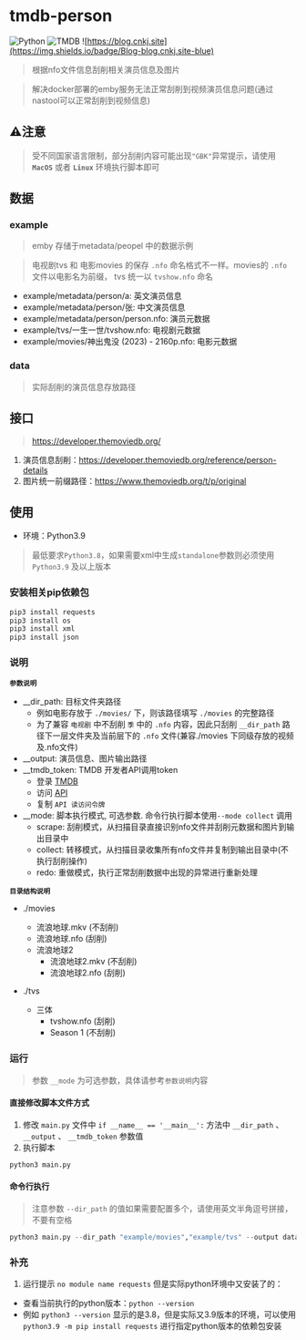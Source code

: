 # tmdb-person
![Python](https://img.shields.io/badge/Python-3.9-green)
![TMDB](https://img.shields.io/badge/TMDB-V3-blue)
![https://blog.cnkj.site](https://img.shields.io/badge/Blog-blog.cnkj.site-blue)

> 根据nfo文件信息刮削相关演员信息及图片

> 解决docker部署的emby服务无法正常刮削到视频演员信息问题(通过nastool可以正常刮削到视频信息)

## ⚠️注意
> 受不同国家语言限制，部分刮削内容可能出现`"GBK"`异常提示，请使用 **`MacOS`** 或者 **`Linux`** 环境执行脚本即可

## 数据
### example
> emby 存储于metadata/peopel 中的数据示例

> 电视剧tvs 和 电影movies 的保存 `.nfo` 命名格式不一样。movies的 `.nfo` 文件以电影名为前缀， tvs 统一以 `tvshow.nfo` 命名

* example/metadata/person/a: 英文演员信息
* example/metadata/person/张: 中文演员信息
* example/metadata/person/person.nfo: 演员元数据
* example/tvs/一生一世/tvshow.nfo: 电视剧元数据
* example/movies/神出鬼没 (2023) - 2160p.nfo: 电影元数据

### data
> 实际刮削的演员信息存放路径

## 接口
> https://developer.themoviedb.org/

1. 演员信息刮削：https://developer.themoviedb.org/reference/person-details
2. 图片统一前缀路径：https://www.themoviedb.org/t/p/original

## 使用
* 环境：Python3.9
> 最低要求`Python3.8`，如果需要xml中生成`standalone`参数则必须使用`Python3.9` 及以上版本

### 安装相关pip依赖包

```python
pip3 install requests
pip3 install os
pip3 install xml
pip3 install json
```

### 说明

**`参数说明`**
* __dir_path: 目标文件夹路径
  * 例如电影存放于 `./movies/` 下，则该路径填写 `./movies` 的完整路径
  * 为了兼容 `电视剧` 中不刮削 `季` 中的 `.nfo` 内容，因此只刮削 `__dir_path` 路径下一层文件夹及当前层下的 `.nfo` 文件(兼容./movies 下同级存放的视频及.nfo文件)
* __output: 演员信息、图片输出路径
* __tmdb_token: TMDB 开发者API调用token
  * 登录 [TMDB](https://www.themoviedb.org/login)
  * 访问 [API](https://www.themoviedb.org/settings/api)
  * 复制 `API 读访问令牌`
* __mode: 脚本执行模式, 可选参数. 命令行执行脚本使用```--mode collect``` 调用
  * scrape: 刮削模式，从扫描目录直接识别nfo文件并刮削元数据和图片到输出目录中
  * collect: 转移模式，从扫描目录收集所有nfo文件并复制到输出目录中(不执行刮削操作)
  * redo: 重做模式，执行正常刮削数据中出现的异常进行重新处理

**`目录结构说明`**
- ./movies
  - 流浪地球.mkv (不刮削)
  - 流浪地球.nfo (刮削)
  - 流浪地球2
    - 流浪地球2.mkv (不刮削)
    - 流浪地球2.nfo (刮削)

- ./tvs
  - 三体
    - tvshow.nfo (刮削)
    - Season 1 (不刮削)

### 运行
> 参数 `__mode` 为可选参数，具体请参考`参数说明`内容

#### 直接修改脚本文件方式
1. 修改 `main.py` 文件中 `if __name__ == '__main__':` 方法中 `__dir_path` 、 `__output` 、 `__tmdb_token` 参数值
2. 执行脚本
```python
python3 main.py
```

#### 命令行执行
> 注意参数 `--dir_path` 的值如果需要配置多个，请使用英文半角逗号拼接，不要有空格

```python
python3 main.py --dir_path "example/movies","example/tvs" --output data/metadata/person --tmdb_token
```

### 补充
1. 运行提示 `no module name requests` 但是实际python环境中又安装了的：
* 查看当前执行的python版本：```python --version```
* 例如 ```python3 --version``` 显示的是3.8，但是实际又3.9版本的环境，可以使用 ```python3.9 -m pip install requests``` 进行指定python版本的依赖包安装
